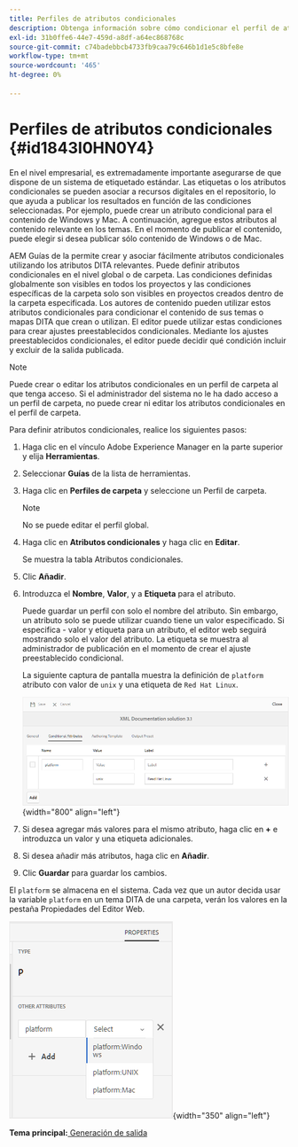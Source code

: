 ```yaml
---
title: Perfiles de atributos condicionales
description: Obtenga información sobre cómo condicionar el perfil de atributos
exl-id: 31b0ffe6-44e7-459d-a8df-a64ec868768c
source-git-commit: c74badebbcb4733fb9caa79c646b1d1e5c8bfe8e
workflow-type: tm+mt
source-wordcount: '465'
ht-degree: 0%

---
```


# Perfiles de atributos condicionales {#id1843I0HN0Y4}

En el nivel empresarial, es extremadamente importante asegurarse de que dispone de un sistema de etiquetado estándar. Las etiquetas o los atributos condicionales se pueden asociar a recursos digitales en el repositorio, lo que ayuda a publicar los resultados en función de las condiciones seleccionadas. Por ejemplo, puede crear un atributo condicional para el contenido de Windows y Mac. A continuación, agregue estos atributos al contenido relevante en los temas. En el momento de publicar el contenido, puede elegir si desea publicar sólo contenido de Windows o de Mac.

AEM Guías de la permite crear y asociar fácilmente atributos condicionales utilizando los atributos DITA relevantes. Puede definir atributos condicionales en el nivel global o de carpeta. Las condiciones definidas globalmente son visibles en todos los proyectos y las condiciones específicas de la carpeta solo son visibles en proyectos creados dentro de la carpeta especificada. Los autores de contenido pueden utilizar estos atributos condicionales para condicionar el contenido de sus temas o mapas DITA que crean o utilizan. El editor puede utilizar estas condiciones para crear ajustes preestablecidos condicionales. Mediante los ajustes preestablecidos condicionales, el editor puede decidir qué condición incluir y excluir de la salida publicada.

>[!NOTE]
>
> Puede crear o editar los atributos condicionales en un perfil de carpeta al que tenga acceso. Si el administrador del sistema no le ha dado acceso a un perfil de carpeta, no puede crear ni editar los atributos condicionales en el perfil de carpeta.

Para definir atributos condicionales, realice los siguientes pasos:

1. Haga clic en el vínculo Adobe Experience Manager en la parte superior y elija **Herramientas**.

1. Seleccionar **Guías** de la lista de herramientas.

1. Haga clic en **Perfiles de carpeta** y seleccione un Perfil de carpeta.

   >[!NOTE]
   >
   > No se puede editar el perfil global.

1. Haga clic en **Atributos condicionales** y haga clic en **Editar**.

   Se muestra la tabla Atributos condicionales.

1. Clic **Añadir**.

1. Introduzca el **Nombre**, **Valor**, y a **Etiqueta** para el atributo.

   Puede guardar un perfil con solo el nombre del atributo. Sin embargo, un atributo solo se puede utilizar cuando tiene un valor especificado. Si especifica - valor y etiqueta para un atributo, el editor web seguirá mostrando solo el valor del atributo. La etiqueta se muestra al administrador de publicación en el momento de crear el ajuste preestablecido condicional.

   La siguiente captura de pantalla muestra la definición de `platform` atributo con valor de `unix` y una etiqueta de `Red Hat Linux`.

   ![](images/add-profile.png){width="800" align="left"}

1. Si desea agregar más valores para el mismo atributo, haga clic en **+** e introduzca un valor y una etiqueta adicionales.

1. Si desea añadir más atributos, haga clic en **Añadir**.

1. Clic **Guardar** para guardar los cambios.


El `platform` se almacena en el sistema. Cada vez que un autor decida usar la variable `platform` en un tema DITA de una carpeta, verán los valores en la pestaña Propiedades del Editor Web.

![](images/properties-tab.png){width="350" align="left"}

**Tema principal:**[ Generación de salida](generate-output.md)
